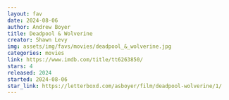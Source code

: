 ```yaml
---
layout: fav
date: 2024-08-06
author: Andrew Boyer
title: Deadpool & Wolverine
creator: Shawn Levy
img: assets/img/favs/movies/deadpool_&_wolverine.jpg
categories: movies
link: https://www.imdb.com/title/tt6263850/
stars: 4
released: 2024
started: 2024-08-06
star_link: https://letterboxd.com/asboyer/film/deadpool-wolverine/1/
---
```

